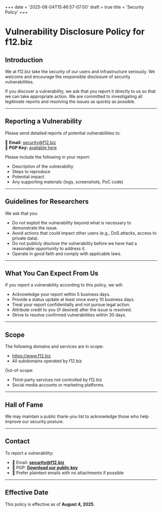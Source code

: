 +++
date = '2025-08-04T15:46:57-07:00'
draft = true
title = 'Security Policy'
+++

# Vulnerability Disclosure Policy for f12.biz

## Introduction

We at f12.biz take the security of our users and infrastructure seriously. We welcome and encourage the responsible disclosure of security vulnerabilities.

If you discover a vulnerability, we ask that you report it directly to us so that we can take appropriate action. We are committed to investigating all legitimate reports and resolving the issues as quickly as possible.

---

## Reporting a Vulnerability

Please send detailed reports of potential vulnerabilities to:

📧 **Email:** security@f12.biz  
🔐 **PGP Key:** [available here](https://www.f12.biz/pgp-key.txt)

Please include the following in your report:
- Description of the vulnerability
- Steps to reproduce
- Potential impact
- Any supporting materials (logs, screenshots, PoC code)

---

## Guidelines for Researchers

We ask that you:
- Do not exploit the vulnerability beyond what is necessary to demonstrate the issue.
- Avoid actions that could impact other users (e.g., DoS attacks, access to private data).
- Do not publicly disclose the vulnerability before we have had a reasonable opportunity to address it.
- Operate in good faith and comply with applicable laws.

---

## What You Can Expect From Us

If you report a vulnerability according to this policy, we will:
- Acknowledge your report within 5 business days.
- Provide a status update at least once every 10 business days.
- Treat your report confidentially and not pursue legal action.
- Attribute credit to you (if desired) after the issue is resolved.
- Strive to resolve confirmed vulnerabilities within 30 days.

---

## Scope

The following domains and services are in scope:
- https://www.f12.biz
- All subdomains operated by f12.biz

Out-of-scope:
- Third-party services not controlled by f12.biz
- Social media accounts or marketing platforms

---

## Hall of Fame

We may maintain a public thank-you list to acknowledge those who help improve our security posture.

---

## Contact

To report a vulnerability:
- 📧 Email: **security@f12.biz**
- 🔐 PGP: **[Download our public key](https://www.f12.biz/pgp-key.txt)**
- 📝 Prefer plaintext emails with no attachments if possible

---

## Effective Date

This policy is effective as of **August 4, 2025**.
